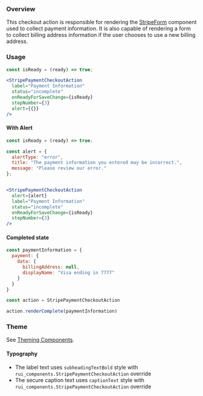 ### Overview
This checkout action is responsible for rendering the [StripeForm](/#!/StripeForm) component used to collect payment information. It is also capable of rendering a form to collect billing address information if the user chooses to use a new billing address.

### Usage

```jsx
const isReady = (ready) => true;

<StripePaymentCheckoutAction
  label="Payment Information"
  status="incomplete"
  onReadyForSaveChange={isReady}
  stepNumber={3}
  alert={{}}
/>

```

#### With Alert
```jsx
const isReady = (ready) => true;

const alert = {
  alertType: "error",
  title: "The payment information you entered may be incorrect.",
  message: "Please review our error."
};


<StripePaymentCheckoutAction 
  alert={alert}  
  label="Payment Information" 
  status="incomplete"
  onReadyForSaveChange={isReady}
  stepNumber={3} 
/>
```

#### Completed state

```jsx
const paymentInformation = {
  payment: {
    data: {
      billingAddress: null,
      displayName: "Visa ending in 7777"
    }
  }
}

const action = StripePaymentCheckoutAction

action.renderComplete(paymentInformation)

```

### Theme

See [Theming Components](./#!/Theming%20Components).

#### Typography

- The label text uses `subheadingTextBold` style with `rui_components.StripePaymentCheckoutAction` override
- The secure caption text uses `captionText` style with `rui_components.StripePaymentCheckoutAction` override
